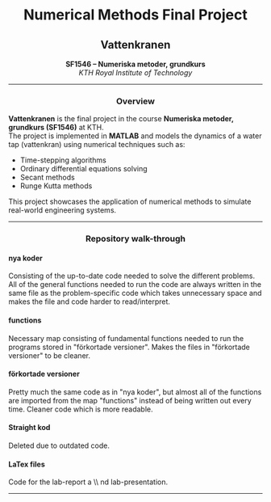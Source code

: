 
<h1 align="center">Numerical Methods Final Project</h1>
<h2 align="center">Vattenkranen</h2>

<p align="center">
  <b>SF1546 – Numeriska metoder, grundkurs</b><br>
  <i>KTH Royal Institute of Technology</i><br>
</p>

---

<h3 align="center">Overview</h3>

**Vattenkranen** is the final project in the course **Numeriska metoder, grundkurs (SF1546)** at KTH.  
The project is implemented in **MATLAB** and models the dynamics of a water tap (vattenkran) using numerical techniques such as:

- Time-stepping algorithms
- Ordinary differential equations solving
- Secant methods
- Runge Kutta methods

This project showcases the application of numerical methods to simulate real-world engineering systems.

---

<h3 align="center">Repository walk-through</h3>

<h4>nya koder</h4>
Consisting of the up-to-date code needed to solve the different problems. All of the general functions needed to run the code are always written in the same file as the problem-specific code which takes unnecessary space and makes the file and code harder to read/interpret.


<h4>functions</h4>
Necessary map consisting of fundamental functions needed to run the programs stored in "förkortade versioner". Makes the files in "förkortade versioner" to be cleaner.


<h4>förkortade versioner</h4>
Pretty much the same code as in "nya koder", but almost all of the functions are imported from the map "functions" instead of being written out every time. Cleaner code which is more readable.


<h4>Straight kod</h4>
Deleted due to outdated code.


<h4>LaTex files</h4>
Code for the lab-report a \\ nd lab-presentation.

---
